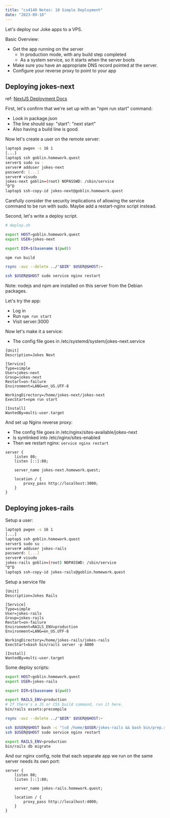 ```yaml
---
title: "cs4140 Notes: 10 Simple Deployment"
date: "2023-09-18"
---
```


Let's deploy our Joke apps to a VPS.

Basic Overview:

 - Get the app running on the server
   - In production mode, with any build step completed
   - As a system service, so it starts when the server boots
 - Make sure you have an appropriate DNS record pointed at the server.
 - Configure your reverse proxy to point to your app

## Deploying jokes-next

ref: [NextJS Deployment Docs](
https://nextjs.org/docs/app/building-your-application/deploying#nodejs-server)

First, let's confirm that we're set up with an "npm run start" command:

 - Look in package.json
 - The line should say: "start": "next start"
 - Also having a build line is good.

Now let's create a user on the remote server:

```bash
laptop$ pwgen -s 16 1
[...]
laptop$ ssh goblin.homework.quest
server$ sudo su -
server# adduser jokes-next
password: [...]
server# visudo
jokes-next goblin=(root) NOPASSWD: /sbin/service
^D^D
laptop$ ssh-copy-id jokes-next@goblin.homework.quest
```

Carefully consider the security implications of allowing the service
command to be run with sudo. Maybe add a restart-nginx script instead.

Second, let's write a deploy script.

```bash
# deploy.sh

export HOST=goblin.homework.quest
export USER=jokes-next

export DIR=$(basename $(pwd))

npm run build

rsync -avz --delete ../"$DIR" $USER@$HOST:~

ssh $USER@$HOST sudo service nginx restart
```

Note: nodejs and npm are installed on this server from the Debian packages.

Let's try the app:

 - Log in
 - Run ```npm run start```
 - Visit server:3000

Now let's make it a service:

 - The config file goes in /etc/systemd/system/jokes-next.service

```
[Unit]
Description=Jokes Next

[Service]
Type=simple
User=jokes-next
Group=jokes-next
Restart=on-failure
Environment=LANG=en_US.UTF-8

WorkingDirectory=/home/jokes-next/jokes-next
ExecStart=npm run start

[Install]
WantedBy=multi-user.target
```

And set up Nginx reverse proxy:

 - The config file goes in /etc/nginx/sites-available/jokes-next
 - Is symlinked into /etc/nginx/sites-enabled
 - Then we restart nginx: ```service nginx restart```

```
server {
    listen 80;
    listen [::]:80;

    server_name jokes-next.homework.quest;

    location / {
        proxy_pass http://localhost:3000;
    }
}
```

## Deploying jokes-rails

Setup a user:

```bash
laptop$ pwgen -s 16 1
[...]
laptop$ ssh goblin.homework.quest
server$ sudo su -
server# adduser jokes-rails
password: [...]
server# visudo
jokes-rails goblin=(root) NOPASSWD: /sbin/service
^D^D
laptop$ ssh-copy-id jokes-rails@goblin.homework.quest
```

Setup a service file

```
[Unit]
Description=Jokes Rails

[Service]
Type=simple
User=jokes-rails
Group=jokes-rails
Restart=on-failure
Environemnt=RAILS_ENV=production
Environment=LANG=en_US.UTF-8

WorkingDirectory=/home/jokes-rails/jokes-rails
ExecStart=bash bin/rails server -p 4000

[Install]
WantedBy=multi-user.target
```

Some deploy scripts:


```bin/deploy.sh
export HOST=goblin.homework.quest
export USER=jokes-rails

export DIR=$(basename $(pwd))

export RAILS_ENV=production
# If there's a JS or CSS build command, run it here.
bin/rails assets:precompile

rsync -avz --delete ../"$DIR" $USER@$HOST:~

ssh $USER@$HOST bash -c "(cd /home/$USER/jokes-rails && bash bin/prep.sh)"
ssh $USER@$HOST sudo service nginx restart
```


```bin/prep.sh
export RAILS_ENV=production
bin/rails db migrate
```

And our nginx config, note that each separate app we run on the same
server needs its own port:

```
server {
    listen 80;
    listen [::]:80;

    server_name jokes-rails.homework.quest;

    location / {
        proxy_pass http://localhost:4000;
    }
}
```
